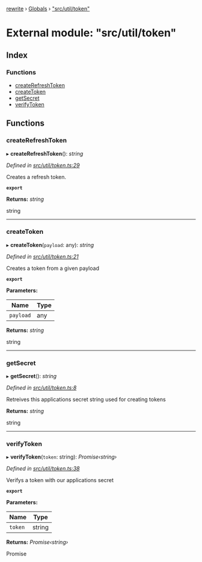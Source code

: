 [rewrite](../README.md) › [Globals](../globals.md) › ["src/util/token"](_src_util_token_.md)

# External module: "src/util/token"

## Index

### Functions

* [createRefreshToken](_src_util_token_.md#createrefreshtoken)
* [createToken](_src_util_token_.md#createtoken)
* [getSecret](_src_util_token_.md#getsecret)
* [verifyToken](_src_util_token_.md#verifytoken)

## Functions

###  createRefreshToken

▸ **createRefreshToken**(): *string*

*Defined in [src/util/token.ts:29](https://github.com/Morganb816/JWT-Authentication/blob/e3bc080/src/util/token.ts#L29)*

Creates a refresh token.

**`export`** 

**Returns:** *string*

string

___

###  createToken

▸ **createToken**(`payload`: any): *string*

*Defined in [src/util/token.ts:21](https://github.com/Morganb816/JWT-Authentication/blob/e3bc080/src/util/token.ts#L21)*

Creates a token from a given payload

**`export`** 

**Parameters:**

Name | Type |
------ | ------ |
`payload` | any |

**Returns:** *string*

string

___

###  getSecret

▸ **getSecret**(): *string*

*Defined in [src/util/token.ts:8](https://github.com/Morganb816/JWT-Authentication/blob/e3bc080/src/util/token.ts#L8)*

Retreives this applications secret string used for creating tokens

**Returns:** *string*

string

___

###  verifyToken

▸ **verifyToken**(`token`: string): *Promise‹string›*

*Defined in [src/util/token.ts:38](https://github.com/Morganb816/JWT-Authentication/blob/e3bc080/src/util/token.ts#L38)*

Verifys a token with our applications secret

**`export`** 

**Parameters:**

Name | Type |
------ | ------ |
`token` | string |

**Returns:** *Promise‹string›*

Promise<string>
